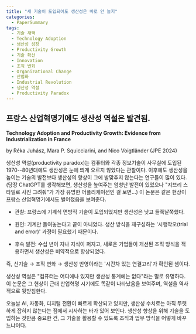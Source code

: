 ```yaml
---
title: "새 기술이 도입되어도 생산성은 바로 안 늘지"
categories:
  - PaperSummary
tags:
  - 기술 채택
  - Technology Adoption
  - 생산성 성장
  - Productivity Growth
  - 기술 확산
  - Innovation
  - 조직 변화
  - Organizational Change
  - 산업화
  - Industrial Revolution
  - 생산성 역설
  - Productivity Paradox
--- 
```


## 프랑스 산업혁명기에도 생산성 역설은 발견됨.

**Technology Adoption and Productivity Growth: Evidence from Industrialization in France**

by Réka Juhász, Mara P. Squicciarini, and Nico Voigtländer (JPE 2024)

<!--
New technologies tend to be adopted slowly and—even after being adopted—take time to be reflected in higher aggregate productivity. One prominent explanation is that major technological breakthroughs create the need to reorganize production. We study a unique setting that allows us to examine this mechanism: the adoption of mechanized cotton spinning during the first Industrial Revolution in France. Using a novel hand-collected, plant-level dataset from French archival sources, we show that a process of “trial and error” in reorganizing production led to initially low and widely dispersed productivity across firms operating the new technology. In the subsequent decades, we observe high productivity growth as knowledge diffused through the economy and new entrants adopted improved methods of organizing production.
-->


생산성 역설(productivity paradox)는 컴퓨터와 각종 정보기술이 사무실에 도입된 1970--80년대에도 생산성은 눈에 띄게 오르지 않았다는 관찰이다. 이후에도 생산성을 높이는 기술의 발전보다 생산성의 향상이 그에 발맞추지 않는다는 연구들이 많이 있다. (당장 ChatGPT를 생각해보면, 생산성을 높여주는 엄청난 발전이 있었으나 "지브리 스타일로 사진 그려줘"가 가장 유명한 어플리케이션인 걸 보면...) 이 논문은 같은 현상이 프랑스 산업혁명기에서도 벌어졌음을 보여준다.

- 관찰: 프랑스에 기계식 면방직 기술이 도입되었지만 생산성은 낮고 들쭉날쭉했다.

- 원인: 기계만 들여놓는다고 끝이 아니었다. 생산 방식을 재구성하는 '시행착오(trial and error)' 과정이 필요했기 때문이다.

- 후속 발전: 수십 년이 지나 지식이 퍼지고, 새로운 기업들이 개선된 조직 방식을 적용하면서 생산성은 비약적으로 향상되었다.

즉, 신기술 → 조직 변화 → 생산성 반영이라는 '시간차 있는 연결고리'가 확인된 셈이다.


생산성 역설은 "컴퓨터는 어디에나 있지만 생산성 통계에는 없다"라는 말로 유명하다. 이 논문은 그 현상이 근대 산업혁명 시기에도 똑같이 나타났음을 보여주며, 역설을 역사적으로 뒷받침한다.

오늘날 AI, 자동화, 디지털 전환이 빠르게 확산되고 있지만, 생산성 수치로는 아직 뚜렷하게 잡히지 않는다는 점에서 시사하는 바가 있어 보인다. 생산성 향상을 위해 기술을 도입하는 것만큼 중요한 건, 그 기술을 활용할 수 있도록 조직과 업무 방식을 어떻게 바꾸느냐이다.